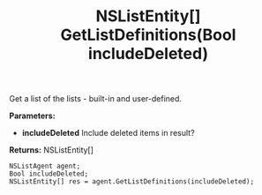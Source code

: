 ﻿---
uid: crmscript_ref_NSListAgent_GetListDefinitions
title: NSListEntity[] GetListDefinitions(Bool includeDeleted)
intellisense: NSListAgent.GetListDefinitions
keywords: NSListAgent, GetListDefinitions
so.topic: reference
---

Get a list of the lists - built-in and user-defined.

**Parameters:**
 - **includeDeleted** Include deleted items in result?

**Returns:** NSListEntity[]

```crmscript
NSListAgent agent;
Bool includeDeleted;
NSListEntity[] res = agent.GetListDefinitions(includeDeleted);
```

